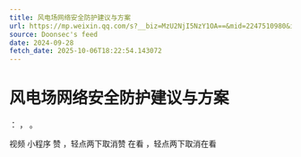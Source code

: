 ```yaml
---
title: 风电场网络安全防护建议与方案
url: https://mp.weixin.qq.com/s?__biz=MzU2NjI5NzY1OA==&mid=2247510980&idx=1&sn=b70dd8c84447524dd4349b4de2aa4864
source: Doonsec's feed
date: 2024-09-28
fetch_date: 2025-10-06T18:22:54.143072
---
```


# 风电场网络安全防护建议与方案

：
，
。

视频
小程序
赞
，轻点两下取消赞
在看
，轻点两下取消在看